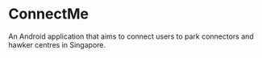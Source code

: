 # ConnectMe
An Android application that aims to connect users to park connectors and hawker centres in Singapore.


